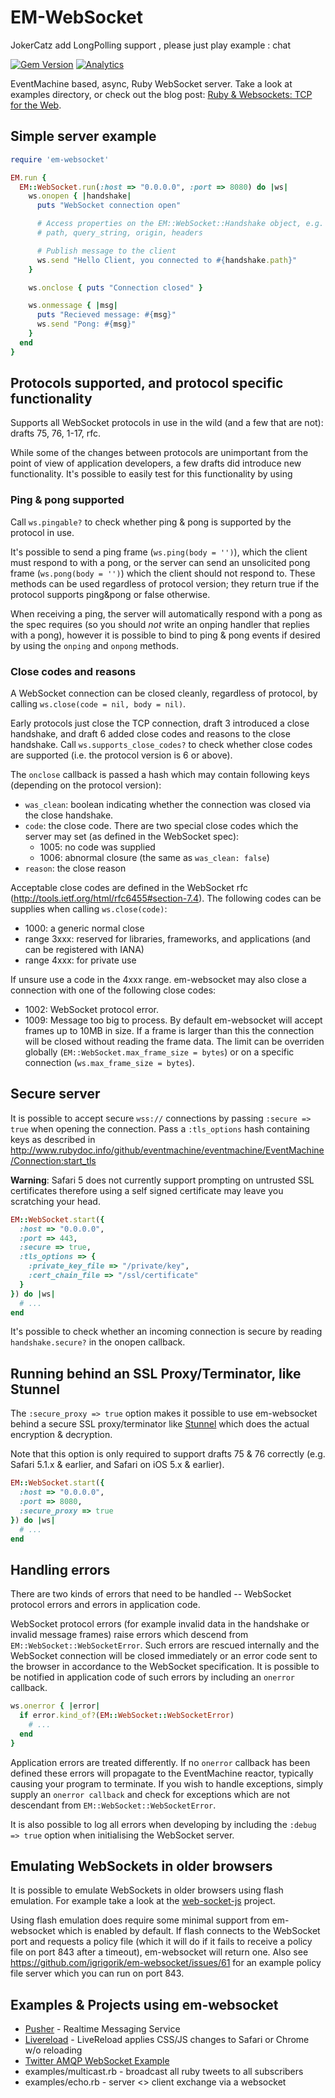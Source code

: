 # EM-WebSocket

JokerCatz add LongPolling support , please just play example : chat

[![Gem Version](https://badge.fury.io/rb/em-websocket.png)](http://rubygems.org/gems/em-websocket)
[![Analytics](https://ga-beacon.appspot.com/UA-71196-10/em-websocket/readme)](https://github.com/igrigorik/ga-beacon)

EventMachine based, async, Ruby WebSocket server. Take a look at examples directory, or check out the blog post: [Ruby & Websockets: TCP for the Web](http://www.igvita.com/2009/12/22/ruby-websockets-tcp-for-the-browser/).

## Simple server example

```ruby
require 'em-websocket'

EM.run {
  EM::WebSocket.run(:host => "0.0.0.0", :port => 8080) do |ws|
    ws.onopen { |handshake|
      puts "WebSocket connection open"

      # Access properties on the EM::WebSocket::Handshake object, e.g.
      # path, query_string, origin, headers

      # Publish message to the client
      ws.send "Hello Client, you connected to #{handshake.path}"
    }

    ws.onclose { puts "Connection closed" }

    ws.onmessage { |msg|
      puts "Recieved message: #{msg}"
      ws.send "Pong: #{msg}"
    }
  end
}
```

## Protocols supported, and protocol specific functionality

Supports all WebSocket protocols in use in the wild (and a few that are not): drafts 75, 76, 1-17, rfc.

While some of the changes between protocols are unimportant from the point of view of application developers, a few drafts did introduce new functionality. It's possible to easily test for this functionality by using

### Ping & pong supported

Call `ws.pingable?` to check whether ping & pong is supported by the protocol in use.

It's possible to send a ping frame (`ws.ping(body = '')`), which the client must respond to with a pong, or the server can send an unsolicited pong frame (`ws.pong(body = '')`) which the client should not respond to. These methods can be used regardless of protocol version; they return true if the protocol supports ping&pong or false otherwise.

When receiving a ping, the server will automatically respond with a pong as the spec requires (so you should _not_ write an onping handler that replies with a pong), however it is possible to bind to ping & pong events if desired by using the `onping` and `onpong` methods.

### Close codes and reasons

A WebSocket connection can be closed cleanly, regardless of protocol, by calling `ws.close(code = nil, body = nil)`.

Early protocols just close the TCP connection, draft 3 introduced a close handshake, and draft 6 added close codes and reasons to the close handshake. Call `ws.supports_close_codes?` to check whether close codes are supported (i.e. the protocol version is 6 or above).

The `onclose` callback is passed a hash which may contain following keys (depending on the protocol version):

* `was_clean`: boolean indicating whether the connection was closed via the close handshake.
* `code`: the close code. There are two special close codes which the server may set (as defined in the WebSocket spec):
  * 1005: no code was supplied
  * 1006: abnormal closure (the same as `was_clean: false`)
* `reason`: the close reason

Acceptable close codes are defined in the WebSocket rfc (<http://tools.ietf.org/html/rfc6455#section-7.4>). The following codes can be supplies when calling `ws.close(code)`:

* 1000: a generic normal close
* range 3xxx: reserved for libraries, frameworks, and applications (and can be registered with IANA)
* range 4xxx: for private use

If unsure use a code in the 4xxx range. em-websocket may also close a connection with one of the following close codes:

* 1002: WebSocket protocol error.
* 1009: Message too big to process. By default em-websocket will accept frames up to 10MB in size. If a frame is larger than this the connection will be closed without reading the frame data. The limit can be overriden globally (`EM::WebSocket.max_frame_size = bytes`) or on a specific connection (`ws.max_frame_size = bytes`).

## Secure server

It is possible to accept secure `wss://` connections by passing `:secure => true` when opening the connection. Pass a `:tls_options` hash containing keys as described in http://www.rubydoc.info/github/eventmachine/eventmachine/EventMachine/Connection:start_tls

**Warning**: Safari 5 does not currently support prompting on untrusted SSL certificates therefore using a self signed certificate may leave you scratching your head.

```ruby
EM::WebSocket.start({
  :host => "0.0.0.0",
  :port => 443,
  :secure => true,
  :tls_options => {
    :private_key_file => "/private/key",
    :cert_chain_file => "/ssl/certificate"
  }
}) do |ws|
  # ...
end
```

It's possible to check whether an incoming connection is secure by reading `handshake.secure?` in the onopen callback.

## Running behind an SSL Proxy/Terminator, like Stunnel

The `:secure_proxy => true` option makes it possible to use em-websocket behind a secure SSL proxy/terminator like [Stunnel](http://www.stunnel.org/) which does the actual encryption & decryption.

Note that this option is only required to support drafts 75 & 76 correctly (e.g. Safari 5.1.x & earlier, and Safari on iOS 5.x & earlier).

```ruby
EM::WebSocket.start({
  :host => "0.0.0.0",
  :port => 8080,
  :secure_proxy => true
}) do |ws|
  # ...
end
```

## Handling errors

There are two kinds of errors that need to be handled -- WebSocket protocol errors and errors in application code.

WebSocket protocol errors (for example invalid data in the handshake or invalid message frames) raise errors which descend from `EM::WebSocket::WebSocketError`. Such errors are rescued internally and the WebSocket connection will be closed immediately or an error code sent to the browser in accordance to the WebSocket specification. It is possible to be notified in application code of such errors by including an `onerror` callback.

```ruby
ws.onerror { |error|
  if error.kind_of?(EM::WebSocket::WebSocketError)
    # ...
  end
}
```

Application errors are treated differently. If no `onerror` callback has been defined these errors will propagate to the EventMachine reactor, typically causing your program to terminate. If you wish to handle exceptions, simply supply an `onerror callback` and check for exceptions which are not descendant from `EM::WebSocket::WebSocketError`.

It is also possible to log all errors when developing by including the `:debug => true` option when initialising the WebSocket server.

## Emulating WebSockets in older browsers

It is possible to emulate WebSockets in older browsers using flash emulation. For example take a look at the [web-socket-js](https://github.com/gimite/web-socket-js) project.

Using flash emulation does require some minimal support from em-websocket which is enabled by default. If flash connects to the WebSocket port and requests a policy file (which it will do if it fails to receive a policy file on port 843 after a timeout), em-websocket will return one. Also see <https://github.com/igrigorik/em-websocket/issues/61> for an example policy file server which you can run on port 843.

## Examples & Projects using em-websocket

* [Pusher](http://pusher.com) - Realtime Messaging Service
* [Livereload](https://github.com/mockko/livereload) - LiveReload applies CSS/JS changes to Safari or Chrome w/o reloading
* [Twitter AMQP WebSocket Example](http://github.com/rubenfonseca/twitter-amqp-websocket-example)
* examples/multicast.rb - broadcast all ruby tweets to all subscribers
* examples/echo.rb - server <> client exchange via a websocket

